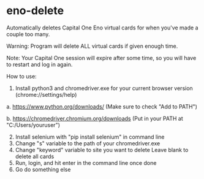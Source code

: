 # eno-delete
 Automatically deletes Capital One Eno virtual cards for when you've made a couple too many. 

 Warning: Program will delete ALL virtual cards if given enough time.

 Note: Your Capital One session will expire after some time, so you will have to restart and log in again.


 How to use:
 1. Install python3 and chromedriver.exe for your current browser version (chrome://settings/help)

 a. https://www.python.org/downloads/ (Make sure to check "Add to PATH")

 b. https://chromedriver.chromium.org/downloads (Put in your PATH at "C:/Users/youruser")

 2. Install selenium with "pip install selenium" in command line
 3. Change "s" variable to the path of your chromedriver.exe
 4. Change "keyword" variable to site you want to delete
    Leave blank to delete all cards
 5. Run, login, and hit enter in the command line once done
 6. Go do something else